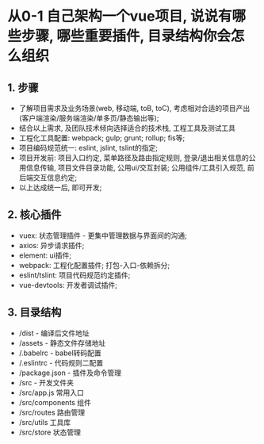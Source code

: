 # 从0-1 自己架构一个vue项目, 说说有哪些步骤, 哪些重要插件, 目录结构你会怎么组织

## 1. 步骤
* 了解项目需求及业务场景(web, 移动端, toB, toC), 考虑相对合适的项目产出(客户端渲染/服务端渲染/单多页/静态输出等);
* 结合以上需求, 及团队技术倾向选择适合的技术栈, 工程工具及测试工具
* 工程化工具配置: webpack; gulp; grunt; rollup; fis等;
* 项目编码规范统一: eslint, jslint, tslint的指定;
* 项目开发前: 项目入口约定, 菜单路径及路由指定规则, 登录/退出相关信息的公用信息传输, 项目文件目录功能, 公用ui/交互封装; 公用组件/工具引入规范, 前后端交互信息约定; 
* 以上达成统一后, 即可开发;

## 2. 核心插件
* vuex: 状态管理插件 - 更集中管理数据与界面间的沟通;
* axios: 异步请求插件;
* element: ui插件;
* webpack: 工程化配置插件; 打包-入口-依赖拆分;
* eslint/tslint: 项目代码规范约定插件; 
* vue-devtools: 开发者调试插件;

## 3. 目录结构
* /dist - 编译后文件地址
* /assets - 静态文件存储地址
* /.babelrc - babel转码配置
* /.eslintrc - 代码规则二配置
* /package.json - 插件及命令管理
* /src - 开发文件夹
* /src/app.js 常用入口
* /src/components 组件
* /src/routes 路由管理
* /src/utils 工具库
* /src/store 状态管理
